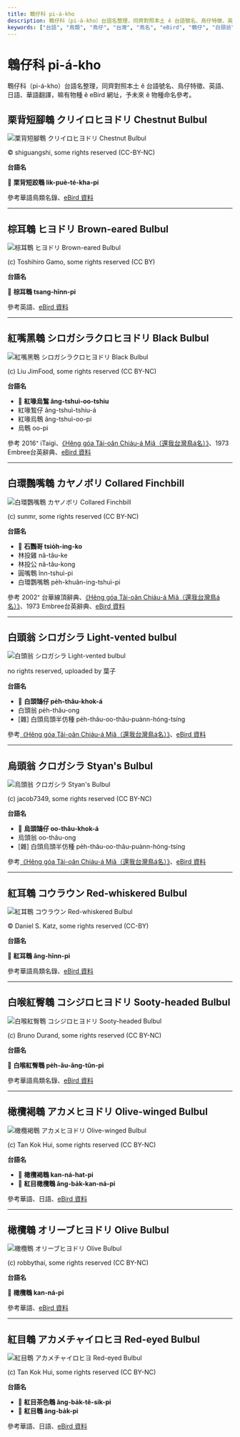 ```yaml
---
title: 鵯仔科 pi-á-kho
description: 鵯仔科（pi-á-kho）台語名整理，同齊對照本土 ê 台語號名、鳥仔特徵、英語、日語、華語翻譯，嘛有物種 ê eBird 網址，予未來 ê 物種命名參考。
keywords: ["台語", "鳥類", "鳥仔", "台灣", "鳥名", "eBird", "鵯仔", "白頭翁"]
---
```


# 鵯仔科 pi-á-kho

鵯仔科（pi-á-kho）台語名整理，同齊對照本土 ê 台語號名、鳥仔特徵、英語、日語、華語翻譯，嘛有物種 ê eBird 網址，予未來 ê 物種命名參考。

## 栗背短腳鵯 クリイロヒヨドリ Chestnut Bulbul

![栗背短腳鵯 クリイロヒヨドリ Chestnut Bulbul](https://inaturalist-open-data.s3.amazonaws.com/photos/367129749/medium.jpeg)

© shiguangshi, some rights reserved (CC-BY-NC)

**台語名**

🎯 **栗背短跤鵯 lik-puè-té-kha-pi**

參考華語鳥類名錄、[eBird 資料](https://ebird.org/species/chebul1)

---

## 棕耳鵯 ヒヨドリ Brown-eared Bulbul

![棕耳鵯 ヒヨドリ Brown-eared Bulbul](https://inaturalist-open-data.s3.amazonaws.com/photos/20566056/medium.jpg)

(c) Toshihiro Gamo, some rights reserved (CC BY)

**台語名**

🎯 **棕耳鵯 tsang-hīnn-pi**

參考英語、[eBird 資料](https://ebird.org/species/brebul1)

---

## 紅嘴黑鵯 シロガシラクロヒヨドリ Black Bulbul

![紅嘴黑鵯 シロガシラクロヒヨドリ Black Bulbul](https://inaturalist-open-data.s3.amazonaws.com/photos/76309732/medium.jpg)

(c) Liu JimFood, some rights reserved (CC BY-NC)

**台語名**

- 🎯 **紅喙烏鶖 âng-tshuì-oo-tshiu**
- 紅喙鶖仔 âng-tshuì-tshiu-á
- 紅喙烏鵯 âng-tshuì-oo-pi
- 烏鵯 oo-pi

參考 2016⁺ iTaigi、[《Hêng góa Tâi-oân Chiáu-á Miâ（還我台灣鳥á名）》](https://siaulahjih.github.io/TaiOanChiauA/)、1973 Embree台英辭典、[eBird 資料](https://ebird.org/species/blabul1)

---

## 白環鸚嘴鵯 カヤノボリ Collared Finchbill

![白環鸚嘴鵯 カヤノボリ Collared Finchbill](https://inaturalist-open-data.s3.amazonaws.com/photos/33420257/medium.jpg)

(c) sunmr, some rights reserved (CC BY-NC)

**台語名**

- 🎯 **石鸚哥 tsio̍h-ing-ko**
- 林投雞 nâ-tâu-ke
- 林投公 nâ-tâu-kong
- 圓嘴鵯 înn-tshuì-pi
- 白環鸚嘴鵯 pe̍h-khuân-ing-tshuì-pi

參考 2002⁺ 台華線頂辭典、[《Hêng góa Tâi-oân Chiáu-á Miâ（還我台灣鳥á名）》](https://siaulahjih.github.io/TaiOanChiauA/)、1973 Embree台英辭典、[eBird 資料](https://ebird.org/species/colfin1)

---

## 白頭翁 シロガシラ Light-vented bulbul

![白頭翁 シロガシラ Light-vented bulbul](https://inaturalist-open-data.s3.amazonaws.com/photos/59227677/medium.jpeg)

no rights reserved, uploaded by 葉子

**台語名**

- 🎯 **白頭鵠仔 pe̍h-thâu-khok-á**
- 白頭翁 pe̍h-thâu-ong
- [雜] 白頭烏頭半仿種 pe̍h-thâu-oo-thâu-puànn-hóng-tsíng

參考[《Hêng góa Tâi-oân Chiáu-á Miâ（還我台灣鳥á名）》](https://siaulahjih.github.io/TaiOanChiauA/)、[eBird 資料](https://ebird.org/species/livbul1)

---

## 烏頭翁 クロガシラ Styan's Bulbul

![烏頭翁 クロガシラ Styan's Bulbul](https://inaturalist-open-data.s3.amazonaws.com/photos/31238957/medium.jpg)

(c) jacob7349, some rights reserved (CC BY-NC)

**台語名**

- 🎯 **烏頭鵠仔 oo-thâu-khok-á**
- 烏頭翁 oo-thâu-ong
- [雜] 白頭烏頭半仿種 pe̍h-thâu-oo-thâu-puànn-hóng-tsíng

參考[《Hêng góa Tâi-oân Chiáu-á Miâ（還我台灣鳥á名）》](https://siaulahjih.github.io/TaiOanChiauA/)、[eBird 資料](https://ebird.org/species/stybul1)

---

## 紅耳鵯 コウラウン Red-whiskered Bulbul

![紅耳鵯 コウラウン Red-whiskered Bulbul](https://inaturalist-open-data.s3.amazonaws.com/photos/460288318/medium.jpeg)

© Daniel S. Katz, some rights reserved (CC-BY)

**台語名**

🎯 **紅耳鵯 âng-hīnn-pi**

參考華語鳥類名錄、[eBird 資料](https://ebird.org/species/rewbul)

---

## 白喉紅臀鵯 コシジロヒヨドリ Sooty-headed Bulbul

![白喉紅臀鵯 コシジロヒヨドリ Sooty-headed Bulbul](https://inaturalist-open-data.s3.amazonaws.com/photos/5265681/medium.jpeg)

(c) Bruno Durand, some rights reserved (CC BY-NC)

**台語名**

🎯 **白喉紅臀鵯 pe̍h-âu-âng-tûn-pi**

參考華語鳥類名錄、[eBird 資料](https://ebird.org/species/sohbul1)

---

## 橄欖褐鵯 アカメヒヨドリ Olive-winged Bulbul

![橄欖褐鵯 アカメヒヨドリ Olive-winged Bulbul](https://inaturalist-open-data.s3.amazonaws.com/photos/18876219/medium.jpg)

(c) Tan Kok Hui, some rights reserved (CC BY-NC)

**台語名**

- 🎯 **橄欖褐鵯 kan-ná-hat-pi**
- 🎯 **紅目橄欖鵯 âng-ba̍k-kan-ná-pi**

參考華語、日語、[eBird 資料](https://ebird.org/species/olwbul1)

---

## 橄欖鵯 オリーブヒヨドリ Olive Bulbul

![橄欖鵯 オリーブヒヨドリ Olive Bulbul](https://inaturalist-open-data.s3.amazonaws.com/photos/14865961/medium.jpeg)

(c) robbythai, some rights reserved (CC BY-NC)

**台語名**

🎯 **橄欖鵯 kan-ná-pi**

參考華語、[eBird 資料](https://ebird.org/species/olibul1)

---

## 紅目鵯 アカメチャイロヒヨ Red-eyed Bulbul

![紅目鵯 アカメチャイロヒヨ Red-eyed Bulbul](https://inaturalist-open-data.s3.amazonaws.com/photos/20022944/medium.jpg)

(c) Tan Kok Hui, some rights reserved (CC BY-NC)

**台語名**

- 🎯 **紅目茶色鵯 âng-ba̍k-tê-sik-pi**
- 🎯 **紅目鵯 âng-ba̍k-pi**

參考華語、日語、[eBird 資料](https://ebird.org/species/reebul1)
